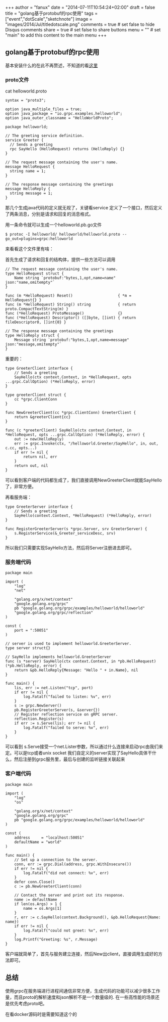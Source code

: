 +++
author = "fanux"
date = "2014-07-11T10:54:24+02:00"
draft = false
title = "golang基于protobuf的rpc使用"
tags = ["event","dotScale","sketchnote"]
image = "images/2014/Jul/titledotscale.png"
comments = true     # set false to hide Disqus comments
share = true        # set false to share buttons
menu = ""           # set "main" to add this content to the main menu
+++

## golang基于protobuf的rpc使用
基本安装什么的在此不再赘述，不知道的看[这里](http://www.grpc.io/docs/quickstart/go.html)

### proto文件
cat helloworld.proto
```
syntax = "proto3";

option java_multiple_files = true;
option java_package = "io.grpc.examples.helloworld";
option java_outer_classname = "HelloWorldProto";

package helloworld;

// The greeting service definition.
service Greeter {
  // Sends a greeting
  rpc SayHello (HelloRequest) returns (HelloReply) {}
}

// The request message containing the user's name.
message HelloRequest {
  string name = 1;
}

// The response message containing the greetings
message HelloReply {
  string message = 1;
}
```
那几个生成java代码的定义就无视了，关键看service
定义了一个接口，然后定义了两条消息，分别是请求和回复的消息格式。

用一条命令就可以生成一个helloworld.pb.go文件
```
$ protoc -I helloworld/ helloworld/helloworld.proto --go_out=plugins=grpc:helloworld
```
来看看这个文件里有啥：

首先生成了请求和回复的结构体，提供一些方法可以调用
```
// The request message containing the user's name.
type HelloRequest struct {
    Name string `protobuf:"bytes,1,opt,name=name" json:"name,omitempty"`
}

func (m *HelloRequest) Reset()                    { *m = HelloRequest{} }
func (m *HelloRequest) String() string            { return proto.CompactTextString(m) }
func (*HelloRequest) ProtoMessage()               {}
func (*HelloRequest) Descriptor() ([]byte, []int) { return fileDescriptor0, []int{0} }

// The response message containing the greetings
type HelloReply struct {
    Message string `protobuf:"bytes,1,opt,name=message" json:"message,omitempty"`
}
```

重要的：
```
type GreeterClient interface {
    // Sends a greeting
    SayHello(ctx context.Context, in *HelloRequest, opts ...grpc.CallOption) (*HelloReply, error)
}

type greeterClient struct {
    cc *grpc.ClientConn
}

func NewGreeterClient(cc *grpc.ClientConn) GreeterClient {
    return &greeterClient{cc}
}

func (c *greeterClient) SayHello(ctx context.Context, in *HelloRequest, opts ...grpc.CallOption) (*HelloReply, error) {
    out := new(HelloReply)
    err := grpc.Invoke(ctx, "/helloworld.Greeter/SayHello", in, out, c.cc, opts...)
    if err != nil {
        return nil, err
    }
    return out, nil
}
```
可以看到客户端的代码都生成了，我们直接调用NewGreeterClient就能SayHello了，非常方便。

再看服务端：
```
type GreeterServer interface {
    // Sends a greeting
    SayHello(context.Context, *HelloRequest) (*HelloReply, error)
}

func RegisterGreeterServer(s *grpc.Server, srv GreeterServer) {
    s.RegisterService(&_Greeter_serviceDesc, srv)
}
```
所以我们只需要实现SayHello方法，然后将Server注册进去即可。

### 服务端代码
```
package main

import (
    "log"
    "net"

    "golang.org/x/net/context"
    "google.golang.org/grpc"
    pb "google.golang.org/grpc/examples/helloworld/helloworld"
    "google.golang.org/grpc/reflection"
)

const (
    port = ":50051"
)

// server is used to implement helloworld.GreeterServer.
type server struct{}

// SayHello implements helloworld.GreeterServer
func (s *server) SayHello(ctx context.Context, in *pb.HelloRequest) (*pb.HelloReply, error) {
    return &pb.HelloReply{Message: "Hello " + in.Name}, nil
}

func main() {
    lis, err := net.Listen("tcp", port)
    if err != nil {
        log.Fatalf("failed to listen: %v", err)
    }
    s := grpc.NewServer()
    pb.RegisterGreeterServer(s, &server{})
    // Register reflection service on gRPC server.
    reflection.Register(s)
    if err := s.Serve(lis); err != nil {
        log.Fatalf("failed to serve: %v", err)
    }
}
```
可以看到 s.Serve接受一个net.Lister参数，所以通过什么连接来启动rpc由我们来定。可以是tcp或者unix socket
我们自定义的server实现了SayHello具体干什么，然后注册到grpc服务里，最后与创建的监听链接关联起来

### 客户端代码
```
package main

import (
    "log"
    "os"

    "golang.org/x/net/context"
    "google.golang.org/grpc"
    pb "google.golang.org/grpc/examples/helloworld/helloworld"
)

const (
    address     = "localhost:50051"
    defaultName = "world"
)

func main() {
    // Set up a connection to the server.
    conn, err := grpc.Dial(address, grpc.WithInsecure())
    if err != nil {
        log.Fatalf("did not connect: %v", err)
    }
    defer conn.Close()
    c := pb.NewGreeterClient(conn)

    // Contact the server and print out its response.
    name := defaultName
    if len(os.Args) > 1 {
        name = os.Args[1]
    }
    r, err := c.SayHello(context.Background(), &pb.HelloRequest{Name: name})
    if err != nil {
        log.Fatalf("could not greet: %v", err)
    }
    log.Printf("Greeting: %s", r.Message)
}
```
客户端就简单了，首先与服务建立连接，然后New出client，直接调用生成好的方法即可。

## 总结
使用grpc在服务端进行进程间通信非常方便，生成代码的功能可以减少很多工作量，而且proto的解析速度和json解析不是一个数量级的. 在一些高性能的场景还是优先考虑proto吧。

在看docker源码时是需要知道这个的
